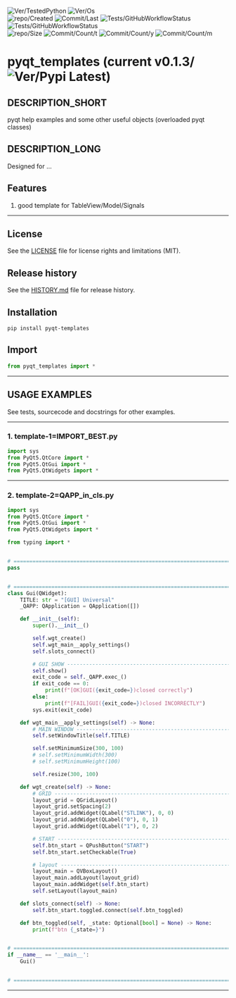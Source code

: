![Ver/TestedPython](https://img.shields.io/pypi/pyversions/pyqt_templates)
![Ver/Os](https://img.shields.io/badge/os_development-Windows-blue)  
![repo/Created](https://img.shields.io/github/created-at/centroid457/pyqt_templates)
![Commit/Last](https://img.shields.io/github/last-commit/centroid457/pyqt_templates)
![Tests/GitHubWorkflowStatus](https://github.com/centroid457/pyqt_templates/actions/workflows/test_linux.yml/badge.svg)
![Tests/GitHubWorkflowStatus](https://github.com/centroid457/pyqt_templates/actions/workflows/test_windows.yml/badge.svg)  
![repo/Size](https://img.shields.io/github/repo-size/centroid457/pyqt_templates)
![Commit/Count/t](https://img.shields.io/github/commit-activity/t/centroid457/pyqt_templates)
![Commit/Count/y](https://img.shields.io/github/commit-activity/y/centroid457/pyqt_templates)
![Commit/Count/m](https://img.shields.io/github/commit-activity/m/centroid457/pyqt_templates)

# pyqt_templates (current v0.1.3/![Ver/Pypi Latest](https://img.shields.io/pypi/v/pyqt_templates?label=pypi%20latest))

## DESCRIPTION_SHORT
pyqt help examples and some other useful objects (overloaded pyqt classes)

## DESCRIPTION_LONG
Designed for ...


## Features
1. good template for TableView/Model/Signals  


********************************************************************************
## License
See the [LICENSE](LICENSE) file for license rights and limitations (MIT).


## Release history
See the [HISTORY.md](HISTORY.md) file for release history.


## Installation
```commandline
pip install pyqt-templates
```


## Import
```python
from pyqt_templates import *
```


********************************************************************************
## USAGE EXAMPLES
See tests, sourcecode and docstrings for other examples.  

------------------------------
### 1. template-1=IMPORT_BEST.py
```python
import sys
from PyQt5.QtCore import *
from PyQt5.QtGui import *
from PyQt5.QtWidgets import *
```

------------------------------
### 2. template-2=QAPP_in_cls.py
```python
import sys
from PyQt5.QtCore import *
from PyQt5.QtGui import *
from PyQt5.QtWidgets import *

from typing import *


# =====================================================================================================================
pass


# =====================================================================================================================
class Gui(QWidget):
    TITLE: str = "[GUI] Universal"
    _QAPP: QApplication = QApplication([])

    def __init__(self):
        super().__init__()

        self.wgt_create()
        self.wgt_main__apply_settings()
        self.slots_connect()

        # GUI SHOW ----------------------------------------------------------------------------------------------------
        self.show()
        exit_code = self._QAPP.exec_()
        if exit_code == 0:
            print(f"[OK]GUI({exit_code=})closed correctly")
        else:
            print(f"[FAIL]GUI({exit_code=})closed INCORRECTLY")
        sys.exit(exit_code)

    def wgt_main__apply_settings(self) -> None:
        # MAIN WINDOW -------------------------------------------------------------------------------------------------
        self.setWindowTitle(self.TITLE)

        self.setMinimumSize(300, 100)
        # self.setMinimumWidth(300)
        # self.setMinimumHeight(100)

        self.resize(300, 100)

    def wgt_create(self) -> None:
        # GRID --------------------------------------------------------------------------------------------------------
        layout_grid = QGridLayout()
        layout_grid.setSpacing(2)
        layout_grid.addWidget(QLabel("STLINK"), 0, 0)
        layout_grid.addWidget(QLabel("0"), 0, 1)
        layout_grid.addWidget(QLabel("1"), 0, 2)

        # START -------------------------------------------------------------------------------------------------------
        self.btn_start = QPushButton("START")
        self.btn_start.setCheckable(True)

        # layout ------------------------------------------------------------------------------------------------------
        layout_main = QVBoxLayout()
        layout_main.addLayout(layout_grid)
        layout_main.addWidget(self.btn_start)
        self.setLayout(layout_main)

    def slots_connect(self) -> None:
        self.btn_start.toggled.connect(self.btn_toggled)

    def btn_toggled(self, _state: Optional[bool] = None) -> None:
        print(f"btn {_state=}")


# =====================================================================================================================
if __name__ == '__main__':
    Gui()


# =====================================================================================================================
```

********************************************************************************

